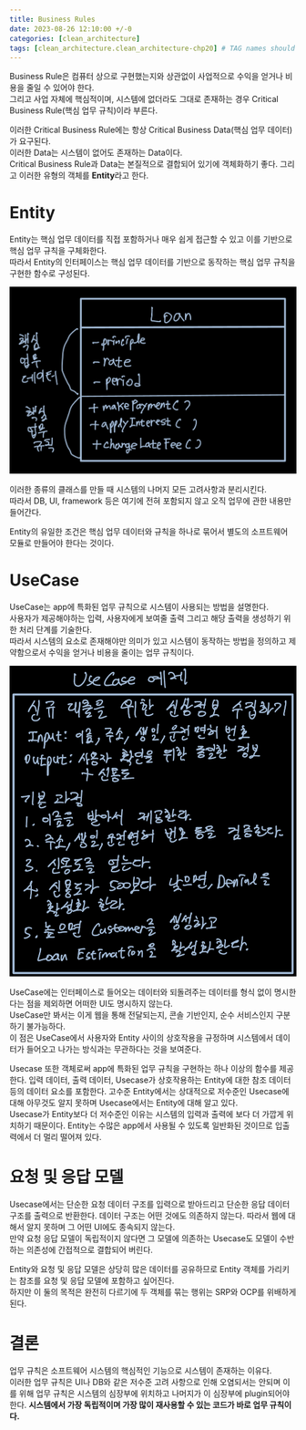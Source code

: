 ```yaml
---
title: Business Rules
date: 2023-08-26 12:10:00 +/-0
categories: [clean_architecture]
tags: [clean_architecture.clean_architecture-chp20] # TAG names should always be lowercase
---
```


Business Rule은 컴퓨터 상으로 구현했는지와 상관없이 사업적으로 수익을 얻거나 비용을 줄일 수 있어야 한다.  
그리고 사업 자체에 핵심적이며, 시스템에 없더라도 그대로 존재하는 경우 Critical Business Rule(핵심 업무 규칙)이라 부른다.

이러한 Critical Business Rule에는 항상 Critical Business Data(핵심 업무 데이터)가 요구된다.  
이러한 Data는 시스템이 없어도 존재하는 Data이다.  
Critical Business Rule과 Data는 본질적으로 결합되어 있기에 객체화하기 좋다. 그리고 이러한 유형의 객체를 **Entity**라고 한다.

# Entity

Entity는 핵심 업무 데이터를 직접 포함하거나 매우 쉽게 접근할 수 있고 이를 기반으로 핵심 업무 규칙을 구체화한다.  
따라서 Entity의 인터페이스는 핵심 업무 데이터를 기반으로 동작하는 핵심 업무 규칙을 구현한 함수로 구성된다.

![image](../../assets/cleanArchitecture/IMG_932A374BC807-1.jpeg)

이러한 종류의 클래스를 만들 때 시스템의 나머지 모든 고려사항과 분리시킨다.  
따라서 DB, UI, framework 등은 여기에 전혀 포함되지 않고 오직 업무에 관한 내용만 들어간다.

Entity의 유일한 조건은 핵심 업무 데이터와 규칙을 하나로 묶어서 별도의 소프트웨어 모듈로 만들어야 한다는 것이다.

# UseCase

UseCase는 app에 특화된 업무 규칙으로 시스템이 사용되는 방법을 설명한다.  
사용자가 제공해야하는 입력, 사용자에게 보여줄 출력 그리고 해당 출력을 생성하기 위한 처리 단계를 기술한다.  
따라서 시스템의 요소로 존재해야만 의미가 있고 시스템이 동작하는 방법을 정의하고 제약함으로서 수익을 얻거나 비용을 줄이는 업무 규칙이다.

![image](../../assets/cleanArchitecture/IMG_1A347316F1BA-1.jpeg)

UseCase에는 인터페이스로 들어오는 데이터와 되돌려주는 데이터를 형식 없이 명시한다는 점을 제외하면 어떠한 UI도 명시하지 않는다.  
UseCase만 봐서는 이게 웹을 통해 전달되는지, 콘솔 기반인지, 순수 서비스인지 구분하기 불가능하다.  
이 점은 UseCase에서 사용자와 Entity 사이의 상호작용을 규정하며 시스템에서 데이터가 들어오고 나가는 방식과는 무관하다는 것을 보여준다.

Usecase 또한 객체로써 app에 특화된 업무 규칙을 구현하는 하나 이상의 함수를 제공한다. 입력 데이터, 출력 데이터, Usecase가 상호작용하는 Entity에 대한 참조 데이터 등의 데이터 요소를 포함한다.
고수준 Entity에서는 상대적으로 저수준인 Usecase에 대해 아무것도 알지 못하며 Usecase에서는 Entity에 대해 알고 있다.  
Usecase가 Entity보다 더 저수준인 이유는 시스템의 입력과 출력에 보다 더 가깝게 위치하기 때문이다. Entity는 수많은 app에서 사용될 수 있도록 일반화된 것이므로 입출력에서 더 멀리 떨어져 있다.

# 요청 및 응답 모델

Usecase에서는 단순한 요청 데이터 구조를 입력으로 받아드리고 단순한 응답 데이터 구조를 출력으로 반환한다. 데이터 구조는 어떤 것에도 의존하지 않는다. 따라서 웹에 대해서 알지 못하며 그 어떤 UI에도 종속되지 않는다.  
만약 요청 응답 모델이 독립적이지 않다면 그 모델에 의존하는 Usecase도 모델이 수반하는 의존성에 간접적으로 결합되어 버린다.

Entity와 요청 및 응답 모델은 상당히 많은 데이터를 공유하므로 Entity 객체를 가리키는 참조를 요청 및 응답 모델에 포함하고 싶어진다.  
하지만 이 둘의 목적은 완전히 다르기에 두 객체를 묶는 행위는 SRP와 OCP를 위배하게 된다.

# 결론

업무 규칙은 소프트웨어 시스템의 핵심적인 기능으로 시스템이 존재하는 이유다.  
이러한 업무 규칙은 UI나 DB와 같은 저수준 고려 사항으로 인해 오염되서는 안되며 이를 위해 업무 규칙은 시스템의 심장부에 위치하고 나머지가 이 심장부에 plugin되어야 한다.
**시스템에서 가장 독립적이며 가장 많이 재사용할 수 있는 코드가 바로 업무 규칙이다.**
